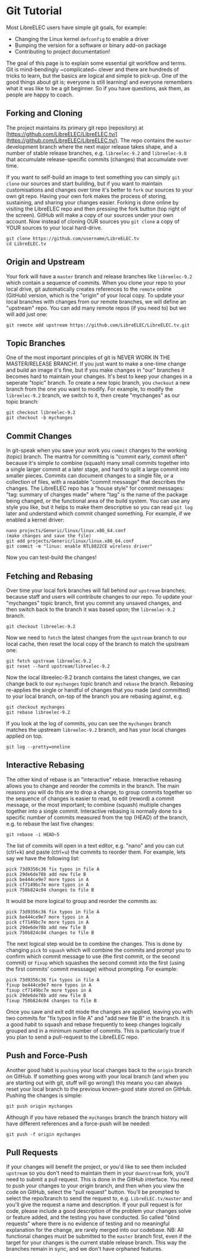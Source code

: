 # Git Tutorial

Most LibreELEC users have simple git goals, for example:

- Changing the Linux kernel `defconfig` to enable a driver
- Bumping the version for a software or binary add-on package
- Contributing to project documentation!

The goal of this page is to explain some essential git workflow and terms. Git is mind-bendingly ~complicated~ clever and there are hundreds of tricks to learn, but the basics are logical and simple to pick-up. One of the good things about git is; everyone is still learning! and everyone remembers what it was like to be a git beginner. So if you have questions, ask them, as people are happy to coach.

## Forking and Cloning

The project maintains its primary git repo (repository) at [https://github.com/LibreELEC/LibreELEC.tv/](https://github.com/LibreELEC/LibreELEC.tv/). The repo contains the `master` development branch where the next major release takes shape, and a number of stable release branches, e.g. `libreelec-9.2` and `libreelec-9.0` that accumulate release-specific commits (changes) that accumulate over time.

If you want to self-build an image to test something you can simply `git clone` our sources and start building, but if you want to maintain customisations and changes over time it's better to `fork` our sources to your own git repo. Having your own fork makes the process of storing, sustaining, and sharing your changes easier. Forking is done online by visiting the LibreELEC repo and then pressing the fork button (top right of the screen). GitHub will make a copy of our sources under your own account. Now instead of cloning OUR sources you `git clone` a copy of YOUR sources to your local hard-drive.

```
git clone https://github.com/username/LibreELEC.tv
cd LibreELEC.tv
```

## Origin and Upstream

Your fork will have a `master` branch and release branches like `libreelec-9.2` which contain a sequence of commits. When you clone your repo to your local drive, git automatically creates references to the `remote` online (GitHub) version, which is the "origin" of your local copy. To update your local branches with changes from our remote branches, we will define an "upstream" repo. You  can add many remote repos (if you need to) but we will add just one:

```
git remote add upstream https://github.com/LibreELEC/LibreELEC.tv.git
```

## Topic Branches

One of the most important principles of git is NEVER WORK IN THE MASTER/RELEASE BRANCH!. If you just want to make a one-time change and build an image it's fine, but if you make changes in "our" branches it becomes hard to maintain your changes. It's best to keep your changes in a seperate "topic" branch. To create a new topic branch, you `checkout` a new branch from the one you want to modify. For example, to modify the `libreelec-9.2` branch, we switch to it, then create "mychanges" as our topic branch:

```
git checkout libreelec-9.2
git checkout -b mychanges
```

## Commit Changes

In git-speak when you save your work you `commit` changes to the working (topic) branch. The mantra for committing is "commit early, commit often" because it's simple to combine (squash) many small commits together into a single larger commit at a later stage, and hard to split a large commit into smaller pieces. Commits can document changes to a single file, or a collection of files, with a readable "commit messasge" that describes the changes. The LibreELEC repo has a "house style" for commit messages: "tag: summary of changes made" where "tag" is the name of the package being changed, or the functional area of the build system. You can use any style you like, but it helps to make them descriptive so you can read `git log` later and understand which commit changed something. For example, if we enabled a kernel driver:

```
nano projects/Generic/linux/linux.x86_64.conf
(make changes and save the file)
git add projects/Generic/linux/linux.x86_64.conf
git commit -m "linux: enable RTL8822CE wireless driver"
```

Now you can test-build the changes!

## Fetching and Rebasing

Over time your local fork branches will fall behind our `upstream` branches; because staff and users will contribute changes to our repo. To update your "mychanges" topic branch, first you commit any unsaved changes, and then switch back to the branch it was based upon; the `libreelec-9.2` branch.

```
git checkout libreelec-9.2
```

Now we need to `fetch` the latest changes from the `upstream` branch to our local cache, then reset the local copy of the branch to match the upstream one:

```
git fetch upstream libreelec-9.2
git reset --hard upstream/libreelec-9.2
```

Now the local libreelec-9.2 branch contains the latest changes, we can change back to our `mychanges` topic branch and `rebase` the branch. Rebasing re-applies the single or handful of changes that you made (and committed) to your local branch, on-top of the branch you are rebasing against, e.g.

```
git checkout mychanges
git rebase libreelec-9.2
```

If you look at the log of commits, you can see the `mychanges` branch matches the upstream `libreelec-9.2` branch, and has your local changes applied on top.

```
git log --pretty=oneline
```

## Interactive Rebasing

The other kind of rebase is an "interactive" rebase. Interactive rebasing allows you to change and reorder the commits in the branch. The main reasons you will do this are to drop a change, to group commits together so the sequence of changes is easier to read, to edit (reword) a commit message, or the most important; to combine (squash) multiple changes together into a single commit. Interactive rebasing is normally done to a specific number of commits measured from the top (HEAD) of the branch, e.g. to rebase the last five changes:

```
git rebase -i HEAD~5
```

The list of commits will open in a text editor, e.g. "nano" and you can cut (ctrl+k) and paste (ctrl+u) the commits to reorder them. For example, lets say we have the following list:

```
pick 73d9356c36 fix typos in file A
pick 29de6de78b add new file B
pick be444ce9e7 more typos in A
pick cf7149bc7e more typos in A
pick 750b824c04 changes to file B
```

It would be more logical to group and reorder the commits as:

```
pick 73d9356c36 fix typos in file A
pick be444ce9e7 more typos in A
pick cf7149bc7e more typos in A
pick 29de6de78b add new file B
pick 750b824c04 changes to file B
```

The next logical step would be to combine the changes. This is done by changing `pick` to `squash` which will combine the commits and prompt you to confirm which commit message to use (the first commit, or the second commit) or `fixup` which squashes the second commit into the first (using the first commits' commit messsage) without prompting. For example:

```
pick 73d9356c36 fix typos in file A
fixup be444ce9e7 more typos in A
fixup cf7149bc7e more typos in A
pick 29de6de78b add new file B
fixup 750b824c04 changes to file B
```

Once you save and exit edit mode the changes are applied, leaving you with two commits for "fix typos in file A" and "add new file B" in the branch. It is a good habit to squash and rebase frequently to keep changes logically grouped and in a minimum number of commits. This is particularly true if you plan to send a pull-request to the LibreELEC repo.

## Push and Force-Push

Another good habit is `pushing` your local changes back to the `origin` branch on GitHub. If something goes wrong with your local branch (and when you are starting out with git, stuff will go wrong!) this means you can always reset your local branch to the previous known-good state stored on GitHub. Pushing the changes is simple:

```
git push origin mychanges
```

Although if you have rebased the `mychanges` branch the branch history will have different references and a force-push will be needed:

```
git push -f origin mychanges
```

## Pull Requests

If your changes will benefit the project, or you'd like to see them included `upstream` so you don't need to maintain them in your `downstream` fork, you'll need to submit a pull request. This is done in the GitHub interface. You need to push your changes to your origin branch, and then when you view the code on GitHub, select the "pull request" button. You'll be prompted to select the repo/branch to send the request to, e.g. `LibreELEC.tv/master` and you'll give the request a name and description. If your pull request is for code, please include a good description of the problem your changes solve or feature added, and the testing you have conducted. So called "blind requests" where there is no evidence of testing and no meaningful explanation for the change, are rarely merged into our codebase. NB: All functional changes must be submitted to the `master` branch first, even if the target for your changes is the current stable release branch. This way the branches remain in sync, and we don't have orphaned features.
